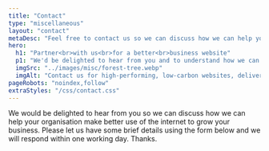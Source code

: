 ```yaml
---
title: "Contact"
type: "miscellaneous"
layout: "contact"
metaDesc: "Feel free to contact us so we can discuss how we can help your business make better use of the internet to grow your business."
hero:
  h1: "Partner<br>with us<br>for a better<br>business website"
  p1: "We'd be delighted to hear from you and to understand how we can help you to grow your business through your website. There's no obligation, of course, and we're always happy to have a conversation to see what we can offer and if we are a good fit for you."
  imgSrc: "../images/misc/forest-tree.webp"
  imgAlt: "Contact us for high-performing, low-carbon websites, delivering value to your business"
pageRobots: "noindex,follow"
extraStyles: "/css/contact.css"
---
```


We would be delighted to hear from you so we can discuss how we can help your organisation make better use of the internet to grow your business. Please let us have some brief details using the form below and we will respond within one working day. Thanks.

